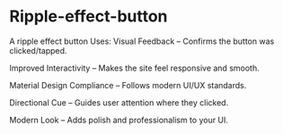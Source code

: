 # Ripple-effect-button
A ripple effect button
Uses:
Visual Feedback – Confirms the button was clicked/tapped.

Improved Interactivity – Makes the site feel responsive and smooth.

Material Design Compliance – Follows modern UI/UX standards.

Directional Cue – Guides user attention where they clicked.

Modern Look – Adds polish and professionalism to your UI.

